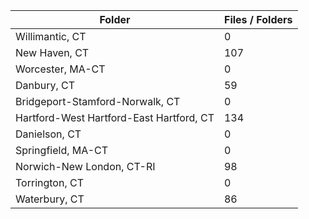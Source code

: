 | Folder                                   |   Files / Folders |
|------------------------------------------|-------------------|
| Willimantic, CT                          |                 0 |
| New Haven, CT                            |               107 |
| Worcester, MA-CT                         |                 0 |
| Danbury, CT                              |                59 |
| Bridgeport-Stamford-Norwalk, CT          |                 0 |
| Hartford-West Hartford-East Hartford, CT |               134 |
| Danielson, CT                            |                 0 |
| Springfield, MA-CT                       |                 0 |
| Norwich-New London, CT-RI                |                98 |
| Torrington, CT                           |                 0 |
| Waterbury, CT                            |                86 |